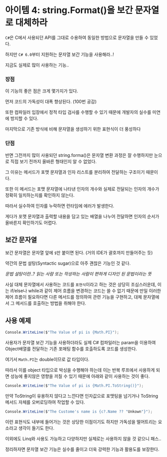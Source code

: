# 아이템 4: string.Format()을 보간 문자열로 대체하라

`C#`은 C에서 사용되던 API를 그대로 수용하여 동일한 방법으로 문자열을 만들 수 있었다.

하지만 `C# 6.0`부터 지원하는 문자열 보간 기능을 사용해라..!

지금도 실제로 많이 사용하는 기능..

### 장점

이 기능의 좋은 점은 크게 몇가지가 있다.

먼저 코드의 가독성이 대폭 향상된다. (100번 공감)

또한 컴파일러 입장에서 정적 타입 검사를 수행할 수 있기 때문에 개발자의 실수를 미연에 방지할 수 있다.

마지막으로 기존 방식에 비해 문자열을 생성하기 위한 표현식이 더 풍성하다

### 단점

반면 그전까지 많이 사용되던 string.forma()은 문자열 변환 과정은 잘 수행하지만 눈으로 직접 보기 전까지 올바른 형태인지 알 수 없었다.

그 이유는 메서드가 포맷 문자열과 인자 리스트를 분리하여 전달하는 구조이기 때문이다.

또한 이 메서드는 포맷 문자열에 나타낸 인자의 개수와 실제로 전달되는 인자의 개수가 정확히 일치하는지를 확인하지 않는다.

따라서 실수하여 인자를 누락하면 런타임에 에러가 발생한다.

게다가 포맷 문자열과 출력할 내용을 담고 있는 배열을 나누어 전달하면 인자의 순서가 올바른지 확인하기도 어렵다.

## 보간 문자열

보간 문자열은 문자열 앞에 `$`만 붙이면 된다. (거의 IDE가 괄호까지 만들어주는 듯)

약간의 문법 설탕(Syntactic sugar)으로 아주 괜찮은 기능인 것 같다.

*문법 설탕이란..? 읽는 사람 또는 작성하는 사람이 편하게 디자인 된 문법이라는 뜻*

사실 대체 문자열에서 사용하는 코드를 `표현식`이라고 하는 것은 상당히 조심스러운데, 이는 if/else나 while과 같이 제어 흐름을 변경하는 코드는 쓸 수 없기 때문에 만일 이러한 제어 흐름이 필요하다면 다른 메서드를 정의하여 관련 기능을 구현하고, 대체 문자열에서 그 메서드를 호출하는 방법을 취해야 한다.

## 사용 예제

```csharp
Console.WriteLine($"The Value of pi is {Math.PI}");
```

사용자가 문자열 보간 기능을 사용하더라도 실제 C# 컴파일러는 param을 이용하여 Object배열를 전달하는 기존 포매팅 함수를 호출하도록 코드를 생성한다.

여기서 `Math.PI`는 double이므로 값 타입이다.  

따라서 이를 object 타입으로 박싱을 수행해야 하는데 이는 반복 루프에서 사용하게 되면 성능에 좋지않은 영향을 끼칠 수 있기 때문에 아래와 같이 사용하는 것이 좋다.

```csharp
Console.WriteLine($"The Value of pi is {Math.PI.ToString()}");
```

만약 ToString이 유용하지 않다고 느낀다면 인자값으로 포맷팅을 넘기거나 ToString 메서드 자체를 오버로딩하여 작업할 수 있다.

```csharp
Console.WriteLine($"The Custome's name is {c?.Name ?? "Unkown"}");
```

이런 표현식도 내부에 들어가는 것은 상당한 이점이기도 하지만 가독성을 떨어트리는 요소라고 생각이 들기도 한다.

이외에도 Linq와 사용도 가능하고 다양하지만 실제로는 사용하지 않을 것 같으니 패스..

정리하자면 문자열 보간 기능은 실수를 줄이고 더욱 강력한 기능과 활용도를 보장한다.
